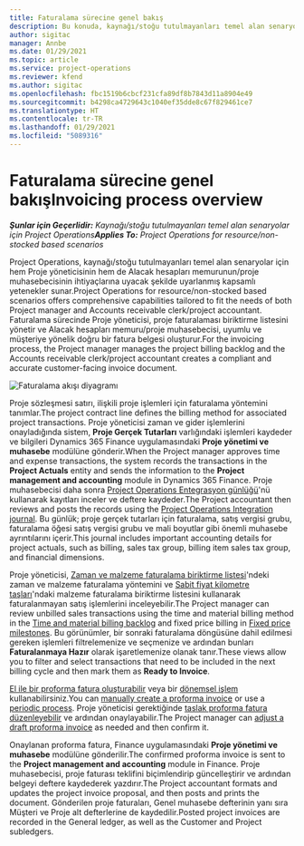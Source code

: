 ```yaml
---
title: Faturalama sürecine genel bakış
description: Bu konuda, kaynağı/stoğu tutulmayanları temel alan senaryolar için Project Operations uygulamasında faturalamaya genel bir bakış sağlanmaktadır.
author: sigitac
manager: Annbe
ms.date: 01/29/2021
ms.topic: article
ms.service: project-operations
ms.reviewer: kfend
ms.author: sigitac
ms.openlocfilehash: fbc1519b6cbcf231cfa89df8b7843d11a8904e49
ms.sourcegitcommit: b4298ca4729643c1040ef35dde8c67f829461ce7
ms.translationtype: HT
ms.contentlocale: tr-TR
ms.lasthandoff: 01/29/2021
ms.locfileid: "5089316"
---
```

# <a name="invoicing-process-overview"></a><span data-ttu-id="2e337-103">Faturalama sürecine genel bakış</span><span class="sxs-lookup"><span data-stu-id="2e337-103">Invoicing process overview</span></span>

<span data-ttu-id="2e337-104">_**Şunlar için Geçerlidir:** Kaynağı/stoğu tutulmayanları temel alan senaryolar için Project Operations_</span><span class="sxs-lookup"><span data-stu-id="2e337-104">_**Applies To:** Project Operations for resource/non-stocked based scenarios_</span></span>

<span data-ttu-id="2e337-105">Project Operations, kaynağı/stoğu tutulmayanları temel alan senaryolar için hem Proje yöneticisinin hem de Alacak hesapları memurunun/proje muhasebecisinin ihtiyaçlarına uyacak şekilde uyarlanmış kapsamlı yetenekler sunar.</span><span class="sxs-lookup"><span data-stu-id="2e337-105">Project Operations for resource/non-stocked based scenarios offers comprehensive capabilities tailored to fit the needs of both Project manager and Accounts receivable clerk/project accountant.</span></span> <span data-ttu-id="2e337-106">Faturalama sürecinde Proje yöneticisi, proje faturalaması biriktirme listesini yönetir ve Alacak hesapları memuru/proje muhasebecisi, uyumlu ve müşteriye yönelik doğru bir fatura belgesi oluşturur.</span><span class="sxs-lookup"><span data-stu-id="2e337-106">For the invoicing process, the Project manager manages the project billing backlog and the Accounts receivable clerk/project accountant creates a compliant and accurate customer-facing invoice document.</span></span>

![Faturalama akışı diyagramı](./media/invoicing-flow.png)

<span data-ttu-id="2e337-108">Proje sözleşmesi satırı, ilişkili proje işlemleri için faturalama yöntemini tanımlar.</span><span class="sxs-lookup"><span data-stu-id="2e337-108">The project contract line defines the billing method for associated project transactions.</span></span> <span data-ttu-id="2e337-109">Proje yöneticisi zaman ve gider işlemlerini onayladığında sistem, **Proje Gerçek Tutarları** varlığındaki işlemleri kaydeder ve bilgileri Dynamics 365 Finance uygulamasındaki **Proje yönetimi ve muhasebe** modülüne gönderir.</span><span class="sxs-lookup"><span data-stu-id="2e337-109">When the Project manager approves time and expense transactions, the system records the transactions in the **Project Actuals** entity and sends the information to the **Project management and accounting** module in Dynamics 365 Finance.</span></span> <span data-ttu-id="2e337-110">Proje muhasebecisi daha sonra [Project Operations Entegrasyon günlüğü](../project-accounting/project-operations-integration-journal.md)'nü kullanarak kayıtları inceler ve deftere kaydeder.</span><span class="sxs-lookup"><span data-stu-id="2e337-110">The Project accountant then reviews and posts the records using the [Project Operations Integration journal](../project-accounting/project-operations-integration-journal.md).</span></span> <span data-ttu-id="2e337-111">Bu günlük; proje gerçek tutarları için faturalama, satış vergisi grubu, faturalama öğesi satış vergisi grubu ve mali boyutlar gibi önemli muhasebe ayrıntılarını içerir.</span><span class="sxs-lookup"><span data-stu-id="2e337-111">This journal includes important accounting details for project actuals, such as billing, sales tax group, billing item sales tax group, and financial dimensions.</span></span>

<span data-ttu-id="2e337-112">Proje yöneticisi, [Zaman ve malzeme faturalama biriktirme listesi](../proforma-invoicing/manage-billing-backlog.md#time-and-material-billing-backlog)'ndeki zaman ve malzeme faturalama yöntemini ve [Sabit fiyat kilometre taşları](../proforma-invoicing/manage-billing-backlog.md#fixed-price-milestones)'ndaki malzeme faturalama biriktirme listesini kullanarak faturalanmayan satış işlemlerini inceleyebilir.</span><span class="sxs-lookup"><span data-stu-id="2e337-112">The Project manager can review unbilled sales transactions using the time and material billing method in the [Time and material billing backlog](../proforma-invoicing/manage-billing-backlog.md#time-and-material-billing-backlog) and fixed price billing in [Fixed price milestones](../proforma-invoicing/manage-billing-backlog.md#fixed-price-milestones).</span></span> <span data-ttu-id="2e337-113">Bu görünümler, bir sonraki faturalama döngüsüne dahil edilmesi gereken işlemleri filtrelemenize ve seçmenize ve ardından bunları **Faturalanmaya Hazır** olarak işaretlemenize olanak tanır.</span><span class="sxs-lookup"><span data-stu-id="2e337-113">These views allow you to filter and select transactions that need to be included in the next billing cycle and then mark them as **Ready to Invoice**.</span></span>

<span data-ttu-id="2e337-114">[El ile bir proforma fatura oluşturabilir](../proforma-invoicing/create-manual-proforma-invoice.md) veya bir [dönemsel işlem](../proforma-invoicing/configure-automated-invoice-creation.md) kullanabilirsiniz.</span><span class="sxs-lookup"><span data-stu-id="2e337-114">You can [manually create a proforma invoice](../proforma-invoicing/create-manual-proforma-invoice.md) or use a [periodic process](../proforma-invoicing/configure-automated-invoice-creation.md).</span></span> <span data-ttu-id="2e337-115">Proje yöneticisi gerektiğinde [taslak proforma fatura düzenleyebilir](../proforma-invoicing/manage-proforma-invoice.md) ve ardından onaylayabilir.</span><span class="sxs-lookup"><span data-stu-id="2e337-115">The Project manager can [adjust a draft proforma invoice](../proforma-invoicing/manage-proforma-invoice.md) as needed and then confirm it.</span></span>

<span data-ttu-id="2e337-116">Onaylanan proforma fatura, Finance uygulamasındaki **Proje yönetimi ve muhasebe** modülüne gönderilir.</span><span class="sxs-lookup"><span data-stu-id="2e337-116">The confirmed proforma invoice is sent to the **Project management and accounting** module in Finance.</span></span> <span data-ttu-id="2e337-117">Proje muhasebecisi, proje faturası teklifini biçimlendirip güncelleştirir ve ardından belgeyi deftere kaydederek yazdırır.</span><span class="sxs-lookup"><span data-stu-id="2e337-117">The Project accountant formats and updates the project invoice proposal, and then posts and prints the document.</span></span> <span data-ttu-id="2e337-118">Gönderilen proje faturaları, Genel muhasebe defterinin yanı sıra Müşteri ve Proje alt defterlerine de kaydedilir.</span><span class="sxs-lookup"><span data-stu-id="2e337-118">Posted project invoices are recorded in the General ledger, as well as the Customer and Project subledgers.</span></span>
